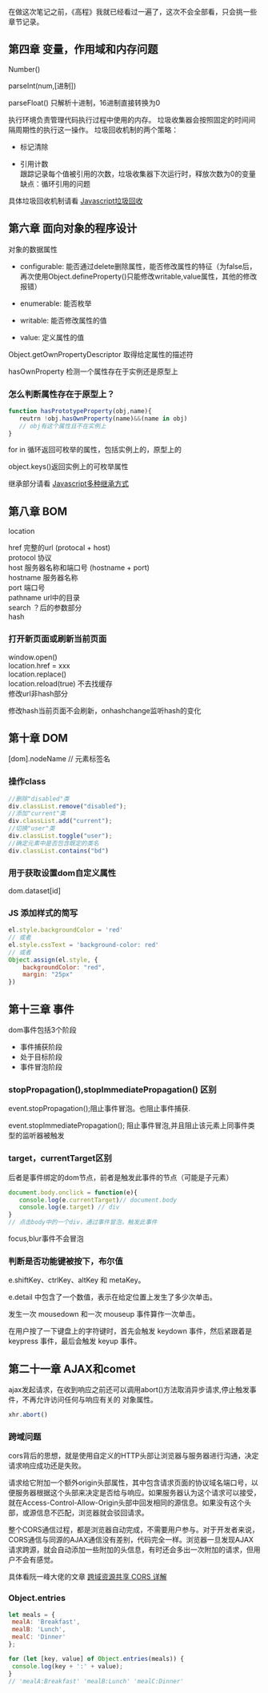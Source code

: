 在做这次笔记之前，《高程》我就已经看过一遍了，这次不会全部看，只会挑一些章节记录。


## 第四章 变量，作用域和内存问题  
Number()  

parseInt(num,[进制])  

parseFloat() 只解析十进制，16进制直接转换为0  



执行环境负责管理代码执行过程中使用的内存。 
垃圾收集器会按照固定的时间间隔周期性的执行这一操作。 
垃圾回收机制的两个策略：
- 标记清除

- 引用计数  
   跟踪记录每个值被引用的次数，垃圾收集器下次运行时，释放次数为0的变量  
   缺点：循环引用的问题  



具体垃圾回收机制请看 [Javascript垃圾回收](https://github.com/lznbuild/my-blog/issues/13) 
## 第六章 面向对象的程序设计

对象的数据属性

- configurable: 能否通过delete删除属性，能否修改属性的特征（为false后，再次使用Object.defineProperty()只能修改writable,value属性，其他的修改报错）

- enumerable: 能否枚举  

- writable: 能否修改属性的值

- value: 定义属性的值


Object.getOwnPropertyDescriptor  取得给定属性的描述符 

hasOwnProperty   检测一个属性存在于实例还是原型上  

### 怎么判断属性存在于原型上？
```js
function hasPrototypeProperty(obj,name){
   reutrn !obj.hasOwnProperty(name)&&(name in obj)
   // obj有这个属性且不在实例上
}
```

for in 循环返回可枚举的属性，包括实例上的，原型上的

object.keys()返回实例上的可枚举属性  

继承部分请看 [Javascript多种继承方式](https://github.com/lznbuild/my-blog/issues/3)


## 第八章 BOM  

location 

href 完整的url (protocal + host)  
protocol 协议  
host 服务器名称和端口号 (hostname + port)  
hostname 服务器名称  
port 端口号  
pathname url中的目录  
search ？后的参数部分  
hash    



### 打开新页面或刷新当前页面
window.open()  
location.href = xxx   
location.replace()  
location.reload(true) 不去找缓存   
修改url非hash部分  

修改hash当前页面不会刷新，onhashchange监听hash的变化

## 第十章 DOM  

[dom].nodeName // 元素标签名



### 操作class
```js
//删除"disabled"类
div.classList.remove("disabled");
//添加"current"类
div.classList.add("current");
//切换"user"类
div.classList.toggle("user");
//确定元素中是否包含既定的类名
div.classList.contains("bd")  
```


### 用于获取设置dom自定义属性
dom.dataset[id]

### JS 添加样式的简写

```js
el.style.backgroundColor = 'red'
// 或者 
el.style.cssText = 'background-color: red'
// 或者
Object.assign(el.style, {
    backgroundColor: "red",
    margin: "25px"
})
```

## 第十三章  事件  
dom事件包括3个阶段  
- 事件捕获阶段
- 处于目标阶段
- 事件冒泡阶段  


### stopPropagation(),stopImmediatePropagation() 区别

event.stopPropagation();阻止事件冒泡。也阻止事件捕获.

event.stopImmediatePropagation(); 阻止事件冒泡,并且阻止该元素上同事件类型的监听器被触发


### target，currentTarget区别
后者是事件绑定的dom节点，前者是触发此事件的节点（可能是子元素）

```js
document.body.onclick = function(e){
   console.log(e.currentTarget)// document.body
   console.log(e.target) // div
}
// 点击body中的一个div，通过事件冒泡，触发此事件
```

focus,blur事件不会冒泡  
### 判断是否功能键被按下，布尔值
e.shiftKey、ctrlKey、altKey 和 metaKey。  

e.detail 中包含了一个数值，表示在给定位置上发生了多少次单击。  

发生一次 mousedown 和一次 mouseup 事件算作一次单击。


在用户按了一下键盘上的字符键时，首先会触发 keydown 事件，然后紧跟着是 keypress 事件，最后会触发 keyup 事件。



## 第二十一章  AJAX和comet  
ajax发起请求，在收到响应之前还可以调用abort()方法取消异步请求,停止触发事件，不再允许访问任何与响应有关的
对象属性。
```js
xhr.abort()
```  

### 跨域问题  
cors背后的思想，就是使用自定义的HTTP头部让浏览器与服务器进行沟通，决定请求响应成功还是失败。  

请求给它附加一个额外origin头部属性，其中包含请求页面的协议域名端口号，以便服务器根据这个头部来决定是否给与响应。如果服务器认为这个请求可以接受，就在Access-Control-Allow-Origin头部中回发相同的源信息。如果没有这个头部，或源信息不匹配，浏览器就会驳回请求。

整个CORS通信过程，都是浏览器自动完成，不需要用户参与。对于开发者来说，CORS通信与同源的AJAX通信没有差别，代码完全一样。浏览器一旦发现AJAX请求跨源，就会自动添加一些附加的头信息，有时还会多出一次附加的请求，但用户不会有感觉。

具体看阮一峰大佬的文章 [跨域资源共享 CORS 详解](http://www.ruanyifeng.com/blog/2016/04/cors.html)


### Object.entries
```js
let meals = {
 mealA: 'Breakfast',
 mealB: 'Lunch',
 mealC: 'Dinner'
};

for (let [key, value] of Object.entries(meals)) {
 console.log(key + ':' + value);
}
// 'mealA:Breakfast' 'mealB:Lunch' 'mealC:Dinner'
```




